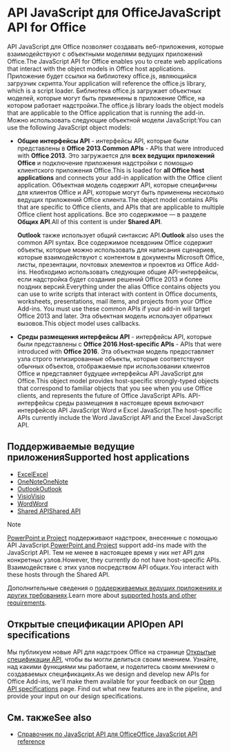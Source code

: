 # <a name="javascript-api-for-office"></a><span data-ttu-id="3b345-101">API JavaScript для Office</span><span class="sxs-lookup"><span data-stu-id="3b345-101">JavaScript API for Office</span></span>

<span data-ttu-id="3b345-102">API JavaScript для Office позволяет создавать веб-приложения, которые взаимодействуют с объектными моделями ведущих приложений Office.</span><span class="sxs-lookup"><span data-stu-id="3b345-102">The JavaScript API for Office enables you to create web applications that interact with the object models in Office host applications.</span></span> <span data-ttu-id="3b345-103">Приложение будет ссылки на библиотеку office.js, являющийся загрузчик скрипта.</span><span class="sxs-lookup"><span data-stu-id="3b345-103">Your application will reference the office.js library, which is a script loader.</span></span> <span data-ttu-id="3b345-104">Библиотека office.js загружает объектных моделей, которые могут быть применены в приложение Office, на котором работает надстройки.</span><span class="sxs-lookup"><span data-stu-id="3b345-104">The office.js library loads the object models that are applicable to the Office application that is running the add-in.</span></span> <span data-ttu-id="3b345-105">Можно использовать следующие объектной модели JavaScript:</span><span class="sxs-lookup"><span data-stu-id="3b345-105">You can use the following JavaScript object models:</span></span>

- <span data-ttu-id="3b345-106">**Общие интерфейсы API** - интерфейсы API, которые были представлены в **Office 2013**.</span><span class="sxs-lookup"><span data-stu-id="3b345-106">**Common APIs** - APIs that were introduced with **Office 2013**.</span></span> <span data-ttu-id="3b345-107">Это загружается для **всех ведущих приложений Office** и подключение приложения надстройки с помощью клиентского приложения Office.</span><span class="sxs-lookup"><span data-stu-id="3b345-107">This is loaded for **all Office host applications** and connects your add-in application with the Office client application.</span></span> <span data-ttu-id="3b345-108">Объектная модель содержит API, которые специфичны для клиентов Office и API, которые могут быть применены несколько ведущих приложений Office клиента.</span><span class="sxs-lookup"><span data-stu-id="3b345-108">The object model contains APIs that are specific to Office clients, and APIs that are applicable to multiple Office client host applications.</span></span> <span data-ttu-id="3b345-109">Все это содержимое — в разделе **Общих API**.</span><span class="sxs-lookup"><span data-stu-id="3b345-109">All of this content is under **Shared API**.</span></span> 

  <span data-ttu-id="3b345-110">**Outlook** также использует общий синтаксис API.</span><span class="sxs-lookup"><span data-stu-id="3b345-110">**Outlook** also uses the common API syntax.</span></span> <span data-ttu-id="3b345-111">Все содержимое псевдоним Office содержит объекты, которые можно использовать для написания сценариев, которые взаимодействуют с контентом в документы Microsoft Office, листы, презентации, почтовых элементов и проектов из Office Add-ins. Необходимо использовать следующие общие API-интерфейсы, если надстройка будет создания решений Office 2013 и более поздних версий.</span><span class="sxs-lookup"><span data-stu-id="3b345-111">Everything under the alias Office contains objects you can use to write scripts that interact with content in Office documents, worksheets, presentations, mail items, and projects from your Office Add-ins. You must use these common APIs if your add-in will target Office 2013 and later.</span></span> <span data-ttu-id="3b345-112">Эта объектная модель использует обратных вызовов.</span><span class="sxs-lookup"><span data-stu-id="3b345-112">This object model uses callbacks.</span></span>

- <span data-ttu-id="3b345-113">**Среды размещения интерфейсы API** - интерфейсы API, которые были представлены с **Office 2016**.</span><span class="sxs-lookup"><span data-stu-id="3b345-113">**Host-specific APIs** - APIs that were introduced with **Office 2016**.</span></span> <span data-ttu-id="3b345-114">Эта объектная модель предоставляет узла строго типизированные объекты, которые соответствуют обычных объектов, отображаемые при использовании клиентов Office и представляет будущее интерфейсы API JavaScript для Office.</span><span class="sxs-lookup"><span data-stu-id="3b345-114">This object model provides host-specific strongly-typed objects that correspond to familiar objects that you see when you use Office clients, and represents the future of Office JavaScript APIs.</span></span> <span data-ttu-id="3b345-115">API-интерфейсы среды размещения в настоящее время включают интерфейсов API JavaScript Word и Excel JavaScript.</span><span class="sxs-lookup"><span data-stu-id="3b345-115">The host-specific APIs currently include the Word JavaScript API and the Excel JavaScript API.</span></span>

## <a name="supported-host-applications"></a><span data-ttu-id="3b345-116">Поддерживаемые ведущие приложения</span><span class="sxs-lookup"><span data-stu-id="3b345-116">Supported host applications</span></span>

- [<span data-ttu-id="3b345-117">Excel</span><span class="sxs-lookup"><span data-stu-id="3b345-117">Excel</span></span>](overview/excel-add-ins-reference-overview.md)
- [<span data-ttu-id="3b345-118">OneNote</span><span class="sxs-lookup"><span data-stu-id="3b345-118">OneNote</span></span>](overview/onenote-add-ins-javascript-reference.md)
- [<span data-ttu-id="3b345-119">Outlook</span><span class="sxs-lookup"><span data-stu-id="3b345-119">Outlook</span></span>](requirement-sets/outlook-api-requirement-sets.md)
- [<span data-ttu-id="3b345-120">Visio</span><span class="sxs-lookup"><span data-stu-id="3b345-120">Visio</span></span>](overview/visio-javascript-reference-overview.md)
- [<span data-ttu-id="3b345-121">Word</span><span class="sxs-lookup"><span data-stu-id="3b345-121">Word</span></span>](overview/word-add-ins-reference-overview.md)
- [<span data-ttu-id="3b345-122">Shared API</span><span class="sxs-lookup"><span data-stu-id="3b345-122">Shared API</span></span>](requirement-sets/office-add-in-requirement-sets.md)

> [!NOTE] 
> <span data-ttu-id="3b345-123">[PowerPoint и Project](requirement-sets/powerpoint-and-project-note.md) поддерживают надстроек, внесенные с помощью API JavaScript.</span><span class="sxs-lookup"><span data-stu-id="3b345-123">[PowerPoint and Project](requirement-sets/powerpoint-and-project-note.md) support add-ins made with the JavaScript API.</span></span> <span data-ttu-id="3b345-124">Тем не менее в настоящее время у них нет API для конкретных узлов.</span><span class="sxs-lookup"><span data-stu-id="3b345-124">However, they currently do not have host-specific APIs.</span></span> <span data-ttu-id="3b345-125">Взаимодействие с этих узлов посредством API общих.</span><span class="sxs-lookup"><span data-stu-id="3b345-125">You interact with these hosts through the Shared API.</span></span>

<span data-ttu-id="3b345-126">Дополнительные сведения о [поддерживаемых ведущих приложениях и других требованиях](https://docs.microsoft.com/office/dev/add-ins/concepts/requirements-for-running-office-add-ins).</span><span class="sxs-lookup"><span data-stu-id="3b345-126">Learn more about [supported hosts and other requirements](https://docs.microsoft.com/office/dev/add-ins/concepts/requirements-for-running-office-add-ins).</span></span>

## <a name="open-api-specifications"></a><span data-ttu-id="3b345-127">Открытые спецификации API</span><span class="sxs-lookup"><span data-stu-id="3b345-127">Open API specifications</span></span>

<span data-ttu-id="3b345-p106">Мы публикуем новые API для надстроек Office на странице [Открытые спецификации API](openspec.md), чтобы вы могли делиться своим мнением. Узнайте, над какими функциями мы работаем, и поделитесь своим мнением о создаваемых спецификациях.</span><span class="sxs-lookup"><span data-stu-id="3b345-p106">As we design and develop new APIs for Office Add-ins, we'll make them available for your feedback on our [Open API specifications](openspec.md) page. Find out what new features are in the pipeline, and provide your input on our design specifications.</span></span>

## <a name="see-also"></a><span data-ttu-id="3b345-130">См. также</span><span class="sxs-lookup"><span data-stu-id="3b345-130">See also</span></span>

- [<span data-ttu-id="3b345-131">Справочник по JavaScript API для Office</span><span class="sxs-lookup"><span data-stu-id="3b345-131">Office JavaScript API reference</span></span>](https://docs.microsoft.com/javascript/api/overview/office?view=office-js)